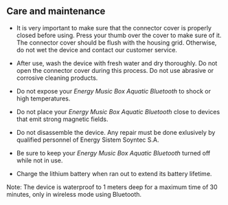 ## Care and maintenance

* It is very important to make sure that the connector cover is properly closed before using. Press your thumb over the cover to make sure of it. The connector cover should be flush with the housing grid. Otherwise, do not wet the device and contact our customer service.

* After use, wash the device with fresh water and dry thoroughly. Do not open the connector cover during this process. Do not use abrasive or corrosive cleaning products.

* Do not expose your *Energy Music Box Aquatic Bluetooth*  to shock or high temperatures.

* Do not place your *Energy Music Box Aquatic Bluetooth*  close to devices that emit strong magnetic fields.

* Do not disassemble the device. Any repair must be done exlusively by qualified personnel of Energy Sistem Soyntec S.A.

* Be sure to keep your *Energy Music Box Aquatic Bluetooth*  turned off while not in use.

* Charge the lithium battery when ran out to extend its battery lifetime.


Note: The device is waterproof to 1 meters deep for a maximum time of 30 minutes, only in wireless mode using Bluetooth.
